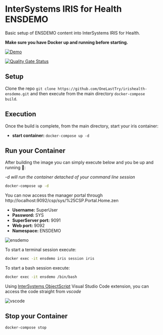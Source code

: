 # InterSystems IRIS for Health ENSDEMO

Basic setup of ENSDEMO content into InterSystems IRIS for Health.

**Make sure you have Docker up and running before starting.**

[![Demo](https://img.shields.io/badge/Demo%20on-Cloud%20Run%20Deploy-F4A460)](https://irishealth-ensdemo.demo.community.intersystems.com/csp/healthshare/ensdemo/EnsPortal.Productions.zen?$NAMESPACE=ENSDEMO&$NAMESPACE=ENSDEMO)

[![Quality Gate Status](https://community.objectscriptquality.com/api/project_badges/measure?project=SergeyMi37%2Firishealth-ensdemo&metric=alert_status)](https://community.objectscriptquality.com/dashboard?id=SergeyMi37%2Firishealth-ensdemo)


## Setup

Clone the repo `git clone https://github.com/OneLastTry/irishealth-ensdemo.git` and then execute from the main directory `docker-compose build`.

## Execution

Once the build is complete, from the main directory, start your iris container:

- **start container:** `docker-compose up -d`

## Run your Container

After building the image you can simply execute below and you be up and running 🚀:

*-d will run the container detached of your command line session*

```bash
docker-compose up -d
```

You can now access the manager portal through http://localhost:9092/csp/sys/%25CSP.Portal.Home.zen

- **Username:** SuperUser
- **Password:** SYS
- **SuperServer port:** 9091
- **Web port:** 9092
- **Namespace:** ENSDEMO

![ensdemo](https://openexchange.intersystems.com/mp/img/packages/468/screenshots/zhnwycjrflt4q7gttwsidcntxk.png)

To start a terminal session execute:

```bash
docker exec -it ensdemo iris session iris
```

To start a bash session execute:

```bash
docker exec -it ensdemo /bin/bash
```

Using [InterSystems ObjectScript](https://marketplace.visualstudio.com/items?itemName=daimor.vscode-objectscript) Visual Studio Code extension, you can access the code straight from _vscode_

![vscode](https://openexchange.intersystems.com/mp/img/packages/468/screenshots/bgirfnblz2zym4zi2q92lnxkmji.png)

## Stop your Container

```bash
docker-compose stop
```
